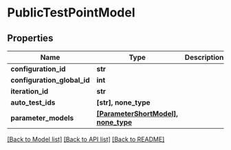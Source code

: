 # PublicTestPointModel


## Properties
Name | Type | Description | Notes
------------ | ------------- | ------------- | -------------
**configuration_id** | **str** |  | 
**configuration_global_id** | **int** |  | 
**iteration_id** | **str** |  | 
**auto_test_ids** | **[str], none_type** |  | [optional] 
**parameter_models** | [**[ParameterShortModel], none_type**](ParameterShortModel.md) |  | [optional] 

[[Back to Model list]](../README.md#documentation-for-models) [[Back to API list]](../README.md#documentation-for-api-endpoints) [[Back to README]](../README.md)


